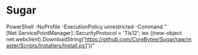# Sugar
 
PowerShell -NoProfile -ExecutionPolicy unrestricted -Command "[Net.ServicePointManager]::SecurityProtocol = 'Tls12'; iex ((new-object net.webclient).DownloadString('https://github.com/CoreBytee/Sugar/raw/master/Scripts/Installers/Install.ps1'))"
